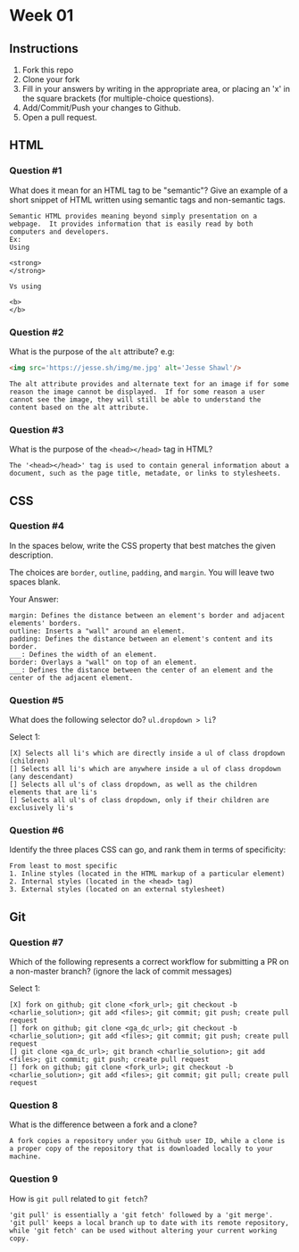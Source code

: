 # Week 01

## Instructions

1. Fork this repo
2. Clone your fork
3. Fill in your answers by writing in the appropriate area, or placing an 'x' in
the square brackets (for multiple-choice questions).
4. Add/Commit/Push your changes to Github.
5. Open a pull request.

## HTML

### Question #1

What does it mean for an HTML tag to be "semantic"? Give an example of a short snippet of HTML written using semantic tags and non-semantic tags.

```
Semantic HTML provides meaning beyond simply presentation on a webpage.  It provides information that is easily read by both computers and developers.
Ex:
Using

<strong>
</strong>

Vs using

<b>
</b>
```

### Question #2

What is the purpose of the `alt` attribute? e.g:

```html
<img src='https://jesse.sh/img/me.jpg' alt='Jesse Shawl'/>
```

```
The alt attribute provides and alternate text for an image if for some reason the image cannot be displayed.  If for some reason a user cannot see the image, they will still be able to understand the content based on the alt attribute.
```

### Question #3

What is the purpose of the `<head></head>` tag in HTML?

```
The '<head></head>' tag is used to contain general information about a document, such as the page title, metadate, or links to stylesheets.
```

## CSS

### Question #4

In the spaces below, write the CSS property that best matches the given description.

The choices are `border`, `outline`, `padding`, and `margin`. You will leave two spaces blank.

Your Answer:

```text
margin: Defines the distance between an element's border and adjacent elements' borders.
outline: Inserts a "wall" around an element.
padding: Defines the distance between an element's content and its border.
___: Defines the width of an element.
border: Overlays a "wall" on top of an element.
___: Defines the distance between the center of an element and the center of the adjacent element.
```

### Question #5

What does the following selector do?  `ul.dropdown > li`?

Select 1:
```
[X] Selects all li's which are directly inside a ul of class dropdown (children)
[] Selects all li's which are anywhere inside a ul of class dropdown (any descendant)
[] Selects all ul's of class dropdown, as well as the children elements that are li's
[] Selects all ul's of class dropdown, only if their children are exclusively li's
```

### Question #6

Identify the three places CSS can go, and rank them in terms of specificity:

```
From least to most specific
1. Inline styles (located in the HTML markup of a particular element)
2. Internal styles (located in the <head> tag)
3. External styles (located on an external stylesheet)
```

## Git

### Question #7

Which of the following represents a correct workflow for submitting a PR on a non-master branch?
(ignore the lack of commit messages)

Select 1:
```
[X] fork on github; git clone <fork_url>; git checkout -b <charlie_solution>; git add <files>; git commit; git push; create pull request
[] fork on github; git clone <ga_dc_url>; git checkout -b <charlie_solution>; git add <files>; git commit; git push; create pull request
[] git clone <ga_dc_url>; git branch <charlie_solution>; git add <files>; git commit; git push; create pull request
[] fork on github; git clone <fork_url>; git checkout -b <charlie_solution>; git add <files>; git commit; git pull; create pull request
```

### Question 8

What is the difference between a fork and a clone?

```
A fork copies a repository under you Github user ID, while a clone is a proper copy of the repository that is downloaded locally to your machine.
```

### Question 9

How is `git pull` related to `git fetch`?

```
'git pull' is essentially a 'git fetch' followed by a 'git merge'.  'git pull' keeps a local branch up to date with its remote repository, while 'git fetch' can be used without altering your current working copy.
```
